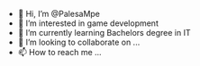 - 👋 Hi, I’m @PalesaMpe
- 👀 I’m interested in game development
- 🌱 I’m currently learning Bachelors degree in IT
- 💞️ I’m looking to collaborate on ...
- 📫 How to reach me ...

<!---
PalesaMpe/PalesaMpe is a ✨ special ✨ repository because its `README.md` (this file) appears on your GitHub profile.
You can click the Preview link to take a look at your changes.
--->
